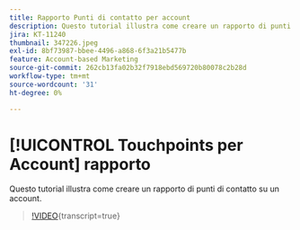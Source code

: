 ```yaml
---
title: Rapporto Punti di contatto per account
description: Questo tutorial illustra come creare un rapporto di punti di contatto su un account.
jira: KT-11240
thumbnail: 347226.jpeg
exl-id: 8bf73987-bbee-4496-a868-6f3a21b5477b
feature: Account-based Marketing
source-git-commit: 262cb13fa02b32f7918ebd569720b80078c2b28d
workflow-type: tm+mt
source-wordcount: '31'
ht-degree: 0%

---
```


# [!UICONTROL Touchpoints per Account] rapporto

Questo tutorial illustra come creare un rapporto di punti di contatto su un account.

>[!VIDEO](https://video.tv.adobe.com/v/347226/?learn=on){transcript=true}

